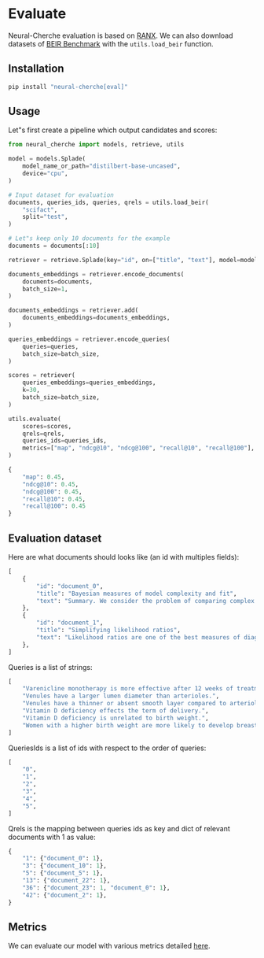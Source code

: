# Evaluate

Neural-Cherche evaluation is based on [RANX](https://github.com/AmenRa/ranx). We can also download datasets of [BEIR Benchmark](https://github.com/beir-cellar/beir) with the `utils.load_beir` function.


## Installation

```bash
pip install "neural-cherche[eval]"
```

## Usage

Let"s first create a pipeline which output candidates and scores:

```python
from neural_cherche import models, retrieve, utils

model = models.Splade(
    model_name_or_path="distilbert-base-uncased",
    device="cpu",
)

# Input dataset for evaluation
documents, queries_ids, queries, qrels = utils.load_beir(
    "scifact",
    split="test",
)

# Let"s keep only 10 documents for the example
documents = documents[:10]

retriever = retrieve.Splade(key="id", on=["title", "text"], model=model)

documents_embeddings = retriever.encode_documents(
    documents=documents,
    batch_size=1,
)

documents_embeddings = retriever.add(
    documents_embeddings=documents_embeddings,
)

queries_embeddings = retriever.encode_queries(
    queries=queries,
    batch_size=batch_size,
)

scores = retriever(
    queries_embeddings=queries_embeddings,
    k=30,
    batch_size=batch_size,
)

utils.evaluate(
    scores=scores,
    qrels=qrels,
    queries_ids=queries_ids,
    metrics=["map", "ndcg@10", "ndcg@100", "recall@10", "recall@100"],
)
```

```python
{
    "map": 0.45,
    "ndcg@10": 0.45,
    "ndcg@100": 0.45,
    "recall@10": 0.45,
    "recall@100": 0.45
}
```

## Evaluation dataset

Here are what documents should looks like (an id with multiples fields):

```python
[
    {
        "id": "document_0",
        "title": "Bayesian measures of model complexity and fit",
        "text": "Summary. We consider the problem of comparing complex hierarchical models in which the number of parameters is not clearly defined. Using an information theoretic argument we derive a measure pD for the effective number of parameters in a model as the difference between the posterior mean of the deviance and the deviance at the posterior means of the parameters of interest. In general pD approximately corresponds to the trace of the product of Fisher's information and the posterior covariance, which in normal models is the trace of the ‘hat’ matrix projecting observations onto fitted values. Its properties in exponential families are explored. The posterior mean deviance is suggested as a Bayesian measure of fit or adequacy, and the contributions of individual observations to the fit and complexity can give rise to a diagnostic plot of deviance residuals against leverages. Adding pD to the posterior mean deviance gives a deviance information criterion for comparing models, which is related to other information criteria and has an approximate decision theoretic justification. The procedure is illustrated in some examples, and comparisons are drawn with alternative Bayesian and classical proposals. Throughout it is emphasized that the quantities required are trivial to compute in a Markov chain Monte Carlo analysis.",
    },
    {
        "id": "document_1",
        "title": "Simplifying likelihood ratios",
        "text": "Likelihood ratios are one of the best measures of diagnostic accuracy, although they are seldom used, because interpreting them requires a calculator to convert back and forth between “probability” and “odds” of disease. This article describes a simpler method of interpreting likelihood ratios, one that avoids calculators, nomograms, and conversions to “odds” of disease. Several examples illustrate how the clinician can use this method to refine diagnostic decisions at the bedside.",
    },
]
```

Queries is a list of strings:

```python
[
    "Varenicline monotherapy is more effective after 12 weeks of treatment compared to combination nicotine replacement therapies with varenicline or bupropion.",
    "Venules have a larger lumen diameter than arterioles.",
    "Venules have a thinner or absent smooth layer compared to arterioles.",
    "Vitamin D deficiency effects the term of delivery.",
    "Vitamin D deficiency is unrelated to birth weight.",
    "Women with a higher birth weight are more likely to develop breast cancer later in life.",
]
```

QueriesIds is a list of ids with respect to the order of queries:

```python
[
    "0",
    "1",
    "2",
    "3",
    "4",
    "5",
]
```

Qrels is the mapping between queries ids as key and dict of relevant documents with 1 as value:

```python
{
    "1": {"document_0": 1},
    "3": {"document_10": 1},
    "5": {"document_5": 1},
    "13": {"document_22": 1},
    "36": {"document_23": 1, "document_0": 1},
    "42": {"document_2": 1},
}
```

## Metrics

We can evaluate our model with various metrics detailed [here](https://amenra.github.io/ranx/metrics/).